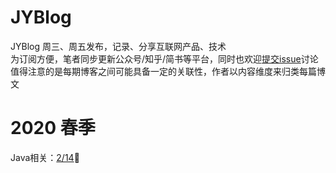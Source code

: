 # JYBlog
JYBlog 周三、周五发布，记录、分享互联网产品、技术 <br>
为订阅方便，笔者同步更新公众号/知乎/简书等平台，同时也欢迎[提交issue](https://github.com/jcNaruto/JYBlog/issues/new)讨论 <br>
值得注意的是每期博客之间可能具备一定的关联性，作者以内容维度来归类每篇博文
# 2020 春季
Java相关：[2/14](https://github.com/jcNaruto/JYBlog/blob/master/docs/0215.md):art:

